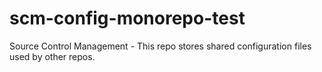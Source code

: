# scm-config-monorepo-test

Source Control Management - This repo stores shared configuration files used by other repos.
